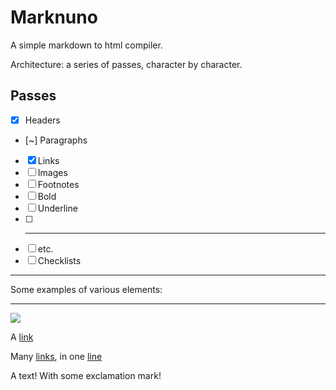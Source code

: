 # Marknuno

A simple markdown to html compiler.

Architecture: a series of passes, character by character.

## Passes

- [x] Headers
- [~] Paragraphs
- [x] Links
- [ ] Images
- [ ] Footnotes
- [ ] Bold 
- [ ] Underline
- [ ] ---
- [ ] etc.
- [ ] Checklists

---

Some examples of various elements:

---

![](https://gatitos.nunosempere.com)

A [link](https://example.com)

Many [links](https://example.com), in one [line](https://test.com)

A text! With some exclamation mark! 
